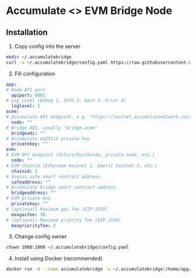 # Accumulate <> EVM Bridge Node
## Installation
1. Copy config into the server
```bash
mkdir ~/.accumulatebridge
curl -o ~/.accumulatebridge/config.yaml https://raw.githubusercontent.com/AccumulateNetwork/bridge/master/config.yaml.EXAMPLE
```

2. Fill configuration
```yaml
app:
# Node API port
  apiport: 8081
# Log Level (Debug 1, Info 2, Warn 3, Error 4)
  loglevel: 2
acme:
# Accumulate API endpoint, e.g. "https://testnet.accumulatenetwork.io/v2"
  node: ""
# Bridge ADI, usually "bridge.acme"
  bridgeadi: ""
# Accumulate ed25519 private key
  privatekey: ""
evm:
# EVM API endpoint (Infura/Quicknode, private node, etc.)
  node: ""
# EVM chainid (Ethereum mainnet 1, Goerli testnet 5, etc.)
  chainid: 1
# Gnosis safe smart contract address
  safeaddress: ""
# Accumulate bridge smart contract address
  bridgeaddress: ""
# EVM private key
  privatekey: ""
# (optional) Maximum gas fee (EIP-1559)
  maxgasfee: 30
# (optional) Maximum priority fee (EIP-1559)
  maxpriorityfee: 2
```

3. Change config owner
```bash
chown 1000:1000 ~/.accumulatebridge/config.yaml
```

4. Install using Docker (recommended)
```bash
docker run -d --name accumulatebridge -v ~/.accumulatebridge:/home/app/values registry.gitlab.com/accumulatenetwork/evm-bridge:main
```
